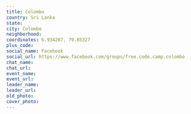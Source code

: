 ```yaml
---
title: Colombo
country: Sri Lanka
state: 
city: Colombo
neighborhood: 
coordinates: 6.934287, 79.85327
plus_code:
social_name: Facebook
social_url: https://www.facebook.com/groups/free.code.camp.colombo
chat_name:
chat_url:
event_name:
event_url:
leader_name:
leader_url:
old_photo: 
cover_photo:
---
```

